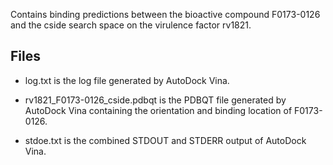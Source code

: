 Contains binding predictions between the bioactive compound F0173-0126 and the cside search space on the virulence factor rv1821.

## Files

- log.txt is the log file generated by AutoDock Vina.

- rv1821_F0173-0126_cside.pdbqt is the PDBQT file generated by AutoDock Vina containing the orientation and binding location of F0173-0126.

- stdoe.txt is the combined STDOUT and STDERR output of AutoDock Vina.

